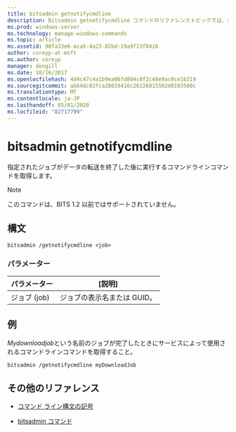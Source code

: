 ```yaml
---
title: bitsadmin getnotifycmdline
description: Bitsadmin getnotifycmdline コマンドのリファレンストピックでは、ジョブがデータの転送を終了したときに実行されるコマンドラインコマンドを取得します。
ms.prod: windows-server
ms.technology: manage-windows-commands
ms.topic: article
ms.assetid: 90fa33e6-aca5-4a23-82bd-19a9f13f8416
author: coreyp-at-msft
ms.author: coreyp
manager: dongill
ms.date: 10/16/2017
ms.openlocfilehash: 4d4c47c4a1b9ea06fd804c8f2c48e9ac0ce1b319
ms.sourcegitcommit: ab64dc83fca28039416c26226815502d0193500c
ms.translationtype: MT
ms.contentlocale: ja-JP
ms.lasthandoff: 05/01/2020
ms.locfileid: "82717799"
---
```

# <a name="bitsadmin-getnotifycmdline"></a>bitsadmin getnotifycmdline

指定されたジョブがデータの転送を終了した後に実行するコマンドラインコマンドを取得します。

> [!NOTE]
> このコマンドは、BITS 1.2 以前ではサポートされていません。

## <a name="syntax"></a>構文

```
bitsadmin /getnotifycmdline <job>
```

### <a name="parameters"></a>パラメーター

| パラメーター | [説明] |
| -------------- | -------------- |
| ジョブ (job) | ジョブの表示名または GUID。 |

## <a name="examples"></a>例

*Mydownloadjob*という名前のジョブが完了したときにサービスによって使用されるコマンドラインコマンドを取得すること。

```
bitsadmin /getnotifycmdline myDownloadJob
```

## <a name="additional-references"></a>その他のリファレンス

- [コマンド ライン構文の記号](command-line-syntax-key.md)

- [bitsadmin コマンド](bitsadmin.md)
